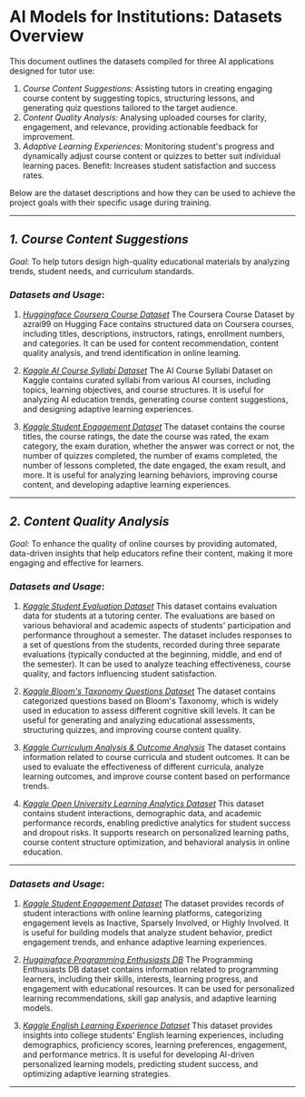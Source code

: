 # AI Models for Institutions: Datasets Overview


This document outlines the datasets compiled for three AI applications designed for tutor use:

1. *Course Content Suggestions:* Assisting tutors in creating engaging course content by suggesting topics, structuring lessons, and generating quiz questions tailored to the target audience.
2. *Content Quality Analysis:* Analysing uploaded courses for clarity, engagement, and relevance, providing actionable feedback for improvement.
3. *Adaptive Learning Experiences:* Monitoring student's progress and dynamically adjust course content or quizzes to better suit individual learning paces.
Benefit: Increases student satisfaction and success rates.

Below are the dataset descriptions and how they can be used to achieve the project goals with their specific usage during training.

---

## *1. Course Content Suggestions*
*Goal*: To help tutors design high-quality educational materials by analyzing trends, student needs, and curriculum standards.

### *Datasets and Usage*:
1. *[Huggingface Coursera Course Dataset](https://huggingface.co/datasets/azrai99/coursera-course-dataset)*
   The Coursera Course Dataset by azrai99 on Hugging Face contains structured data on Coursera courses, including titles, descriptions, instructors, ratings, enrollment numbers, and categories. It can be used for content recommendation, content quality analysis, and trend identification in online learning.

2. *[Kaggle AI Course Syllabi Dataset](https://www.kaggle.com/datasets/ahmedabdulhakim/ai-course-syllabi)*
   The AI Course Syllabi Dataset on Kaggle contains curated syllabi from various AI courses, including topics, learning objectives, and course structures. It is useful for analyzing AI education trends, generating course content suggestions, and designing adaptive learning experiences.

3. *[Kaggle Student Engagement Dataset](https://www.kaggle.com/datasets/thedevastator/student-engagement-with-tableau-a-data-science-p)*
   The dataset contains the course titles, the course ratings, the date the course was rated, the exam category, the exam duration, whether the answer was correct or not, the number of quizzes completed, the number of exams completed, the number of lessons completed, the date engaged, the exam result, and more. It is useful for analyzing learning behaviors, improving course content, and developing adaptive learning experiences.

---

## *2. Content Quality Analysis*
*Goal*: To enhance the quality of online courses by providing automated, data-driven insights that help educators refine their content, making it more engaging and effective for learners.

### *Datasets and Usage*:
1. *[Kaggle Student Evaluation Dataset](https://www.kaggle.com/datasets/dimitriosthomaidis/student-evaluation)*
   This dataset contains evaluation data for students at a tutoring center. The evaluations are based on various behavioral and academic aspects of students' participation and performance throughout a semester. The dataset includes responses to a set of questions from the students, recorded during three separate evaluations (typically conducted at the beginning, middle, and end of the semester). It can be used to analyze teaching effectiveness, course quality, and factors influencing student satisfaction.

2. *[Kaggle Bloom's Taxonomy Questions Dataset](https://www.kaggle.com/datasets/ilyasvarshavskiy/revised-blooms-taxonomy-questions)*
   The dataset contains categorized questions based on Bloom's Taxonomy, which is widely used in education to assess different cognitive skill levels. It can be useful for generating and analyzing educational assessments, structuring quizzes, and improving course content quality.

3. *[Kaggle Curriculum Analysis & Outcome Analysis](https://www.kaggle.com/datasets/pandey881062/dataset-for-curriculum-analysis-outcome-analysis)*
   The dataset contains information related to course curricula and student outcomes. It can be used to evaluate the effectiveness of different curricula, analyze learning outcomes, and improve course content based on performance trends.

4. *[Kaggle Open University Learning Analytics Dataset](https://www.kaggle.com/datasets/thedevastator/open-university-learning-analytics-dataset)*
   This dataset contains student interactions, demographic data, and academic performance records, enabling predictive analytics for student success and dropout risks. It supports research on personalized learning paths, course content structure optimization, and behavioral analysis in online education.

---

### *Datasets and Usage*:
1. *[Kaggle Student Engagement Dataset](https://www.kaggle.com/datasets/ziya07/student-engagement-dataset)*
    The dataset provides records of student interactions with online learning platforms, categorizing engagement levels as Inactive, Sparsely Involved, or Highly Involved. It is useful for building models that analyze student behavior, predict engagement trends, and enhance adaptive learning experiences. 

2. *[Huggingface Programming Enthusiasts DB](https://huggingface.co/datasets/infinite-dataset-hub/ProgrammingEnthusiastsDB)*
   The Programming Enthusiasts DB dataset contains information related to programming learners, including their skills, interests, learning progress, and engagement with educational resources. It can be used for personalized learning recommendations, skill gap analysis, and adaptive learning models.

3. *[Kaggle English Learning Experience Dataset](https://www.kaggle.com/datasets/ziya07/college-english-learning-experience-dataset)*
   This dataset provides insights into college students' English learning experiences, including demographics, proficiency scores, learning preferences, engagement, and performance metrics. It is useful for developing AI-driven personalized learning models, predicting student success, and optimizing adaptive learning strategies.

---